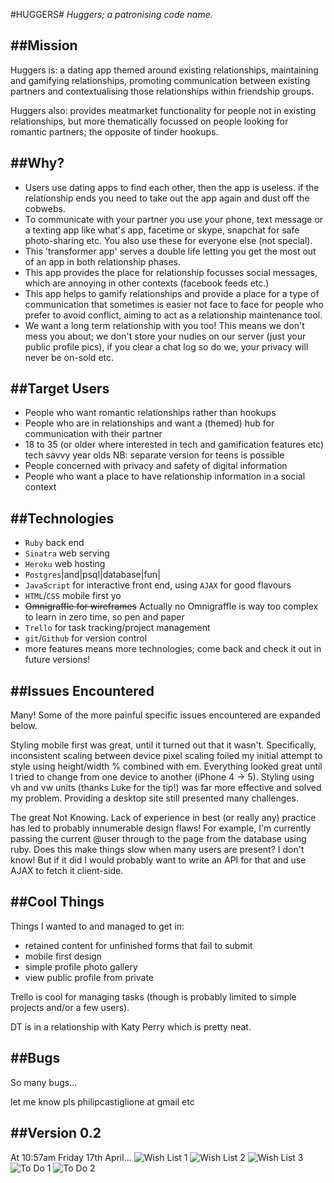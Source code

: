 #HUGGERS#
*Huggers; a patronising code name.*

##Mission
---------
Huggers is: a dating app themed around existing relationships, maintaining and gamifying relationships, promoting communication between existing partners and contextualising those relationships within friendship groups.

Huggers also: provides meatmarket functionality for people not in existing relationships, but more thematically focussed on people looking for romantic partners; the opposite of tinder hookups.

##Why?
------
- Users use dating apps to find each other, then the app is useless. if the relationship ends you need to take out the app again and dust off the cobwebs.
- To communicate with your partner you use your phone, text message or a texting app like what's app, facetime or skype, snapchat for safe photo-sharing etc. You also use these for everyone else (not special).
- This 'transformer app' serves a double life letting you get the most out of an app in both relationship phases.
- This app provides the place for relationship focusses social messages, which are annoying in other contexts (facebook feeds etc.)
- This app helps to gamify relationships and provide a place for a type of communication that sometimes is easier not face to face for people who prefer to avoid conflict, aiming to act as a relationship maintenance tool.
- We want a long term relationship with you too! This means we don't mess you about; we don't store your nudies on our server (just your public profile pics), if you clear a chat log so do we, your privacy will never be on-sold etc.

##Target Users
--------------
- People who want romantic relationships rather than hookups
- People who are in relationships and want a (themed) hub for communication with their partner
- 18 to 35 (or older where interested in tech and gamification features etc) tech savvy year olds NB: separate version for teens is possible
- People concerned with privacy and safety of digital information
- People who want a place to have relationship information in a social context

##Technologies
--------------
- `Ruby` back end
- `Sinatra` web serving
- `Heroku` web hosting
- `Postgres`|and|psql|database|fun|
- `JavaScript` for interactive front end, using `AJAX` for good flavours
- `HTML`/`CSS` mobile first yo
- ~~Omnigraffle for wireframes~~ Actually no Omnigraffle is way too complex to learn in zero time, so pen and paper
- `Trello` for task tracking/project management
- `git`/`Github` for version control
- more features means more technologies; come back and check it out in future versions!

##Issues Encountered
--------------------
Many! Some of the more painful specific issues encountered are expanded below.

Styling mobile first was great, until it turned out that it wasn't. Specifically, inconsistent scaling between device pixel scaling foiled my initial attempt to style using height/width % combined with em. Everything looked great until I tried to change from one device to another (iPhone 4 -> 5). Styling using vh and vw units (thanks Luke for the tip!) was far more effective and solved my problem. Providing a desktop site still presented many challenges.

The great Not Knowing. Lack of experience in best (or really any) practice has led to probably innumerable design flaws! For example, I'm currently passing the current @user through to the page from the database using ruby. Does this make things slow when many users are present? I don't know! But if it did I would probably want to write an API for that and use AJAX to fetch it client-side.

##Cool Things
-------------
Things I wanted to and managed to get in:
- retained content for unfinished forms that fail to submit
- mobile first design
- simple profile photo gallery
- view public profile from private

Trello is cool for managing tasks (though is probably limited to simple projects and/or a few users).

DT is in a relationship with Katy Perry which is pretty neat.

##Bugs
------
So many bugs...

let me know pls philipcastiglione at gmail etc

##Version 0.2
-------------
At 10:57am Friday 17th April...
![Wish List 1](/documentation/v0.2/wishlist1.jpg)
![Wish List 2](/documentation/v0.2/wishlist2.jpg)
![Wish List 3](/documentation/v0.2/wishlist3.jpg)
![To Do 1](/documentation/v0.2/todo1.jpg)
![To Do 2](/documentation/v0.2/todo2.jpg)

